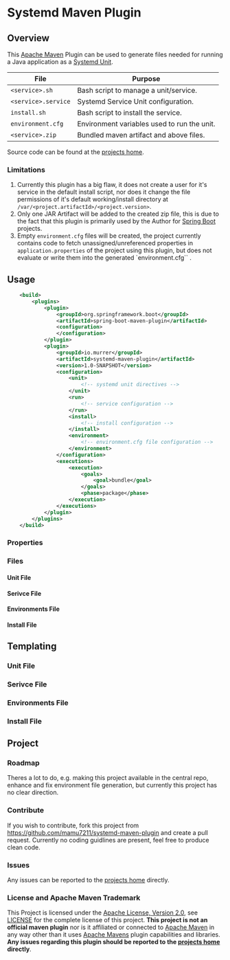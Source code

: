 # Systemd Maven Plugin

## Overview

This [Apache Maven](https://maven.apache.org/) Plugin can be used to generate files needed for running a Java 
application as a [Systemd Unit](https://www.freedesktop.org/software/systemd/man/systemd.service.html).

|File|Purpose|
|---|---|
|`<service>.sh` | Bash script to manage a unit/service. |
|`<service>.service` | Systemd Service Unit configuration. | 
|`install.sh` | Bash script to install the service. | 
|`environment.cfg`| Environment variables used to run the unit. | 
|`<service>.zip`| Bundled maven artifact and above files. | 

Source code can be found at the [projects home](https://github.com/mamu7211/systemd-maven-plugin).

### Limitations

1. Currently this plugin has a big flaw, it does not create a user for it's service in the default install script, nor
does it change the file permissions of it's default working/install directory at `/var/<project.artifactId>/<project.version>`.
2. Only one JAR Artifact will be added to the created zip file, this is due to the fact that this plugin is primarily used 
by the Author for [Spring Boot](https://spring.io/projects/spring-boot) projects.
3. Empty `environment.cfg` files will be created, the project currently contains code to fetch unassigned/unreferenced
properties in `application.properties` of the project using this plugin, but does not evaluate or write them into 
the generated `environment.cfg`` . 

## Usage

```xml
    <build>
        <plugins>
            <plugin>
                <groupId>org.springframework.boot</groupId>
                <artifactId>spring-boot-maven-plugin</artifactId>
                <configuration>
                </configuration>
            </plugin>
            <plugin>
                <groupId>io.murrer</groupId>
                <artifactId>systemd-maven-plugin</artifactId>
                <version>1.0-SNAPSHOT</version>
                <configuration>
                    <unit>
                        <!-- systemd unit directives -->
                    </unit>
                    <run>
                        <!-- service configuration -->
                    </run>
                    <install>
                        <!-- install configuration -->
                    </install>
                    <environment>
                        <!-- environment.cfg file configuration -->
                    </environment>
                </configuration>
                <executions>
                    <execution>
                        <goals>
                            <goal>bundle</goal>
                        </goals>
                        <phase>package</phase>
                    </execution>
                </executions>
            </plugin>
        </plugins>
    </build>
```

### Properties

### Files

#### Unit File

#### Serivce File

#### Environments File

#### Install File

## Templating

### Unit File

### Serivce File

### Environments File

### Install File

## Project

### Roadmap

Theres a lot to do, e.g. making this project available in the central repo, enhance and fix environment file generation, but currently this project has no clear direction.

### Contribute

If you wish to contribute, fork this project from https://github.com/mamu7211/systemd-maven-plugin and create a 
pull request. Currently no coding guidlines are present, feel free to produce clean code.

### Issues

Any issues can be reported to the [projects home](https://github.com/mamu7211/systemd-maven-plugin/issues)
directly.

### License and Apache Maven Trademark

This Project is licensed under the [Apache License, Version 2.0](http://www.apache.org/licenses/LICENSE-2.0), 
see [LICENSE](./LICENSE) for the complete license of this project. **This project is not an official maven plugin**
nor is it affiliated or connected to [Apache Maven](https://maven.apache.org/) in any way other than it uses 
[Apache Mavens](https://maven.apache.org/) plugin capabilities and libraries. **Any issues regarding this plugin should
be reported to the [projects home](https://github.com/mamu7211/systemd-maven-plugin/issues) directly**.

